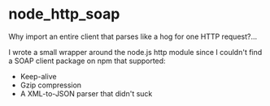 # node_http_soap
Why import an entire client that parses like a hog for one HTTP request?...

I wrote a small wrapper around the node.js http module since I couldn't find a SOAP client package on npm that supported:
* Keep-alive
* Gzip compression
* A XML-to-JSON parser that didn't suck
